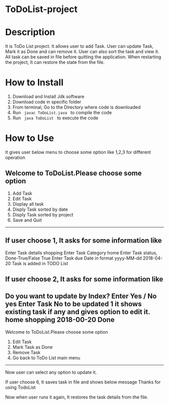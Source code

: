 # ToDoList-project
# Description
It is ToDo List project. It allows user to add Task. User can update Task, Mark it as Done and can remove it. User can also sort the task and view it.
All task can be saved in file before quitting the application.
When restarting the project, It can restore the state from the file.

# How to Install
1. Download and Install Jdk software
2. Download code in specific folder
3. From terminal, Go to the Directory where code is downloaded
4. Run <code> javac ToDoList.java </code> to compile the code
5. Run <code> java ToDoList </code> to execute the code

# How to Use
It gives user below menu to choose some option like 1,2,3 for different operation

Welcome to ToDoList.Please choose some option
-----------------------------------------------
1. Add Task
2. Edit Task
3. Display all task
4. Disply Task sorted by date 
5. Disply Task sorted by project
6. Save and Quit
-----------------------------------------------

If user choose 1, It asks for some information like
----------------------------------------------
Enter Task details
shopping
Enter Task Category
home
Enter Task status, Done-True/False
True
Enter Task due Date in format yyyy-MM-dd 
2018-04-20
Task is added in TODO List

If user choose 2, It asks for some information like
----------------------------------------------
Do you want to update by Index? Enter Yes / No
yes
Enter Task No to be updated
1
it shows existing task if any and gives option to edit it. 
home  shopping  2018-00-20  Done
-----------------------------------------------
Welcome to ToDoList.Please choose some option
1. Edit Task
2. Mark Task as Done
3. Remove Task
4. Go back to ToDo List main menu
-----------------------------------------------

Now user can select any option to update it.

If user choose 6, It saves task in file and shows
below message
Thanks for using TodoList

Now when user runs it again, It restores the task details from the file.
